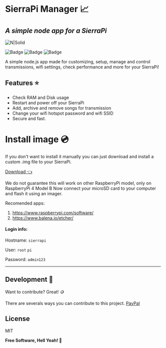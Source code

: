 # SierraPi Manager 📈
## _A simple node app for a SierraPi_

![N|Solid](	https://img.shields.io/badge/Raspberry%20Pi-A22846?style=for-the-badge&logo=Raspberry%20Pi&logoColor=white)

![Badge](https://img.shields.io/github/license/dgaray01/sierrapi-manager?label=License)
![Badge](https://img.shields.io/github/last-commit/dgaray01/sierrapi-manager?label=Last%20commit)
![Badge](https://img.shields.io/github/forks/dgaray01/sierrapi-manager?style=social)


A simple node.js app made for customizing, setup, manage
and control transmissions, wifi settings, check performance
and more for your SierraPi!
## Features ⭐

- Check RAM and Disk usage
- Restart and power off your SierraPi
- Add, archive and remove songs for transmission
- Change your wifi hotspot password and wifi SSID
- Secure and fast.

# Install image 💿
If you don't want to install it manually you can just download and install a custom .img file 
to your SierraPi.

[Download 👈](https://github.com/dgaray01/sierrapi-manager/releases/tag/Release)

We do not guarantee this will work on other RaspberryPi model, only on RaspberryPi 4 Model B
Now connect your microSD card to your computer and flash it using an imager. 

Recomended apps:
1) https://www.raspberrypi.com/software/
2) https://www.balena.io/etcher/

#### Login info:

Hostname: ``sierrapi``

User: ``root`` ``pi``

Password: ``admin123``

---
## Development 🔨

Want to contribute? Great! 🪙

There are severals ways you can contribute to this project.
[PayPal](https://paypal.me/dgaray01)

## License

MIT

**Free Software, Hell Yeah! 🤘**
